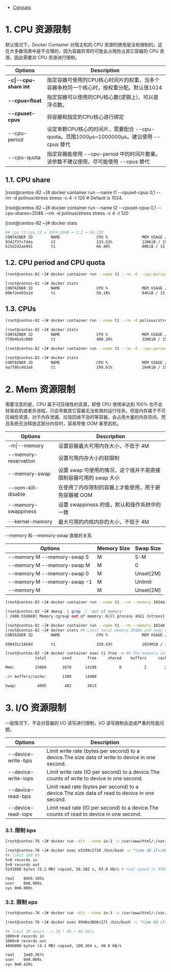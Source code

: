 - [Cgroups](https://www.yuque.com/duduniao/docker/iu3nb1)



# 1. CPU 资源限制

默认情况下，Docker Container 对宿主机的 CPU 资源的使用是没有限制的，这在大多数场景中是不合理的，因为容器异常时可能会占用抢占其它容器的 CPU 资源，因此需要对 CPU 资源进行限制。

| Options                 | Description                                                  |
| ----------------------- | ------------------------------------------------------------ |
| **-c\|--cpu-share int** | 指定容器可使用的CPU核心时间片的权重，当多个容器争抢同一个核心时，按权重分配。默认值1024 |
| **--cpus=float**        | 指定容器可以使用的CPU核心数(逻辑上)，可以是浮点数。          |
| **--cpuset-cpus**       | 将容器和指定的CPU核心进行绑定                                |
| --cpu-period            | 设定单颗CPU核心的时间片，需要配合 --cpu-quota。范围1000μs~1000000μs。建议使用 --cpus 替代 |
| --cpu-quota             | 指定容器能使用 --cpu-period 中的时间片数量。该参数不建议使用，尽可能使用 --cpus 替代 |

## 1.1. CPU share

[root@centos-82 ~]# docker container run --name t1 --cpuset-cpus 0,1 --rm -d polinux/stress stress -c 4 -t 120 # Default is 1024.

[root@centos-82 ~]# docker container run --name t2 --cpuset-cpus 0,1 --cpu-shares=2048 --rm -d polinux/stress stress -c 4 -t 120

[root@centos-82 ~]# docker stats

```bash
## cpu_t1:cpu_t2 = 1024:2048 = 1:2 ≈ 66:133
CONTAINER ID        NAME                CPU %               MEM USAGE / LIMIT   MEM %               NET I/O             BLOCK I/O           PIDS
93d2f5fcf4da        t2                  133.52%             136KiB / 15.5GiB    0.00%               578B / 0B           0B / 0B             5
b15d2d2ae941        t1                  66.40%              80KiB / 15.5GiB     0.00%               648B / 0B           0B / 0B             5
```

## 1.2. CPU period and CPU quota

```bash
[root@centos-82 ~]# docker container run --name t1 --rm -d --cpu-period 1000000 --cpu-quota 500000 polinux/stress:latest stress -c 4 -t 60 ## 50% CPU cycles

[root@centos-82 ~]# docker stats
CONTAINER ID        NAME                CPU %               MEM USAGE / LIMIT   MEM %               NET I/O             BLOCK I/O           PIDS
806f2e493a1d        t1                  50.18%              84KiB / 15.5GiB     0.00%               578B / 0B           0B / 0B             5
```

## 1.3. CPUs

```bash
[root@centos-82 ~]# docker container run --name t1 --rm -d polinux/stress stress -c 4 -t 60  ## Unlimit cpus.

[root@centos-82 ~]# docker stats
CONTAINER ID        NAME                CPU %               MEM USAGE / LIMIT   MEM %               NET I/O             BLOCK I/O           PIDS
779b4ba5c080        t1                  400.26%             320KiB / 15.5GiB    0.00%               578B / 0B           0B / 0B             5
```

```bash
[root@centos-82 ~]# docker container run --name t1 --rm -d --cpu-period 1000000 --cpu-quota 2000000 polinux/stress:latest stress -c 4 -t 60 ## 200% CPU cycles

[root@centos-82 ~]# docker stats
CONTAINER ID        NAME                CPU %               MEM USAGE / LIMIT   MEM %               NET I/O             BLOCK I/O           PIDS
4a7f8bc4b3a8        t1                  199.61%             204KiB / 15.5GiB    0.00%               578B / 0B           0B / 0B             5
```





# 2. Mem 资源限制

需要注意的是，CPU 属于可压缩性的资源，即使 CPU 使用率达到 100% 也不会轻易宕机或者杀进程，只会导致其它容器无法有效的运行任务。但是内存属于不可压缩性资源，对于内存泄漏、垃圾回收不及时等容器，会占用大量的内存空间，而且系统无法释放这部分内存时，容易导致 OOM 甚至宕机。

| Options              | Description                                                  |
| -------------------- | ------------------------------------------------------------ |
| -m\|--memory         | 设置容器最大可用内存大小，不低于 4M                          |
| --memory-reservation | 设置可用内存大小的软限制                                     |
| --memory-swap        | 设置 swap 可使用的情况，这个值并不是直接限制容器可用的 swap 大小 |
| --oom-kill-disable   | 在使用了内存限制的容器上才能使用，用于避免容器被 OOM         |
| --memory-swappiness  | 设置 swappiness 的值，默认和操作系统中的一致                 |
| --kernel-memory      | 最大可用的内核内存的大小，不低于 4M                          |



--memory 和 --memory-swap 直接的关系

| Options                     | Memory Size | Swap Size |
| --------------------------- | ----------- | --------- |
| --memory M --memory-swap S  | M           | S-M       |
| --memory M --memory-swap M  | M           | 0         |
| --memory M --memory-swap 0  | M           | Unset(2M) |
| --memory M --memory-swap -1 | M           | Unlimit   |
| --memory M                  | M           | Unset(2M) |

```bash
[root@centos-82 ~]# docker container run --name t1 --rm --memory 1024m --memory-swap 1024m  polinux/stress:latest stress -m 5 -t 60 ## 禁用swap

[root@centos-82 ~]# dmesg  | grep -i 'out of memory'
[ 2480.558688] Memory cgroup out of memory: Kill process 4921 (stress) score 239 or sacrifice child

[root@centos-82 ~]# docker container run --name t1 --rm --memory 1024m --memory-swap 2048m  polinux/stress:latest stress -m 5 -t 60
[root@centos-82 ~]# docker stats ## Limit total memory 2048m and swap size is 1024m.
CONTAINER ID        NAME                CPU %               MEM USAGE / LIMIT   MEM %               NET I/O             BLOCK I/O           PIDS

598431c16b9d        t1                  328.43%             1024MiB / 1GiB      99.98%              578B / 0B           1.16GB / 2.32GB     6

[root@centos-82 ~]# docker container exec t1 free -m ## The memeory info is host system.
             total       used       free     shared    buffers     cached

Mem:         15869       1670      14198          0          2        279

-/+ buffers/cache:       1388      14480

Swap:         4095        482       3613
```



# 3. I/O 资源限制

一般情况下，不会对容器的 I/O 读写进行限制，I/O 读写限制会造成严重的性能问题。

| Options             | Description                                                  |
| ------------------- | ------------------------------------------------------------ |
| --device-write-bps  | Limit write rate (bytes per second) to a device.The size data of write to device in one second. |
| --device-write-iops | Limit write rate (IO per second) to a device.The counts of write to device in one second. |
| --device-read-bps   | Limit read rate   (bytes per second) to a device.The size data of read   to device in one second. |
| --device-read-iops  | Limit read rate   (IO per second) to a device.The counts of read to   device in one second. |

### 3.1. 限制 bps

```bash
[root@centos-76 ~]# docker run -dit --name io-2 -v /var/www/html/:/var/www/html --device /dev/sda:/dev/sda --device-write-bps /dev/sda:100kb centos:gtapp /bin/bash

[root@centos-76 ~]# docker exec e5199c2738 /bin/bash -c "time dd if=/dev/sda of=/var/www/html/io-2.file count=5 bs=1M oflag=direct,nonblock"
## limit 100 kb
5+0 records in
5+0 records out
5242880 bytes (5.2 MB) copied, 56.382 s, 93.0 kB/s # real speed is 93kb/s

real    0m56.385s
user    0m0.000s
sys 0m0.008s
```

### 3.2. 限制 ops

```bash
[root@centos-76 ~]# docker run -dit --name io-3 -v /var/www/html/:/var/www/html --device /dev/sda:/dev/sda --device-write-iops /dev/sda:10 centos:gtapp /bin/bash

[root@centos-76 ~]# docker exec 9946e38b6c171 /bin/bash -c "time dd if=/dev/sda of=/var/www/html/io-3.file count=1000 bs=4k oflag=direct,nonblock"

## limit 10 ops/s --> 10 * 4k = 40 kb/s
1000+0 records in
1000+0 records out
4096000 bytes (4.1 MB) copied, 100.364 s, 40.8 kB/s

real    1m40.367s
user    0m0.004s
sys 0m0.420s
```